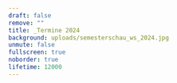 ```yaml
---
draft: false
remove: ""
title: _Termine 2024
background: uploads/semesterschau_ws_2024.jpg
unmute: false
fullscreen: true
noborder: true
lifetime: 12000
---
```

